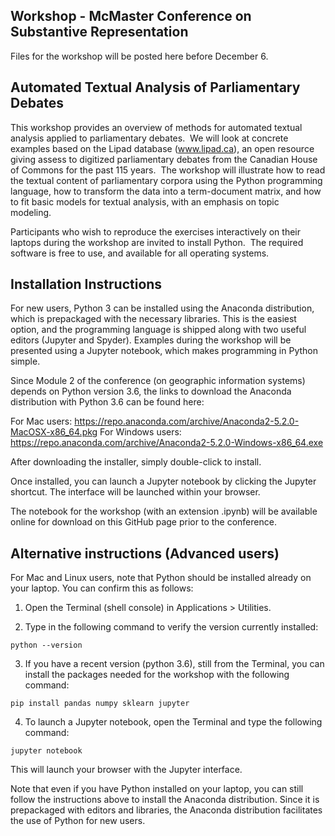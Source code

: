 ## Workshop - McMaster Conference on Substantive Representation

Files for the workshop will be posted here before December 6.

## Automated Textual Analysis of Parliamentary Debates

This workshop provides an overview of methods for automated textual analysis applied to parliamentary debates.  We will look at concrete examples based on the Lipad database (www.lipad.ca), an open resource giving assess to digitized parliamentary debates from the Canadian House of Commons for the past 115 years.  The workshop will illustrate how to read the textual content of parliamentary corpora using the Python programming language, how to transform the data into a term-document matrix, and how to fit basic models for textual analysis, with an emphasis on topic modeling.  

Participants who wish to reproduce the exercises interactively on their laptops during the workshop are invited to install Python.  The required software is free to use, and available for all operating systems.  

## Installation Instructions 
For new users, Python 3 can be installed using the Anaconda distribution, which is prepackaged with the necessary libraries.  This is the easiest option, and the programming language is shipped along with two useful editors (Jupyter and Spyder).  Examples during the workshop will be presented using a Jupyter notebook, which makes programming in Python simple.

Since Module 2 of the conference (on geographic information systems) depends on Python version 3.6, the links to download the Anaconda distribution with Python 3.6 can be found here: 

For Mac users:
https://repo.anaconda.com/archive/Anaconda2-5.2.0-MacOSX-x86_64.pkg
For Windows users:
https://repo.anaconda.com/archive/Anaconda2-5.2.0-Windows-x86_64.exe

After downloading the installer, simply double-click to install.  

Once installed, you can launch a Jupyter notebook by clicking the Jupyter shortcut.  The interface will be launched within your browser.

The notebook for the workshop (with an extension .ipynb) will be available online for download on this GitHub page prior to the conference.  

## Alternative instructions (Advanced users)

For Mac and Linux users, note that Python should be installed already on your laptop.  You can confirm this as follows: 

1. Open the Terminal (shell console) in Applications > Utilities.

2. Type in the following command to verify the version currently installed:
```
python --version
```

3. If you have a recent version (python 3.6), still from the Terminal, you can install the packages needed for the workshop with the following command:
```
pip install pandas numpy sklearn jupyter
```

4. To launch a Jupyter notebook, open the Terminal and type the following command:
```
jupyter notebook
```

This will launch your browser with the Jupyter interface.

Note that even if you have Python installed on your laptop, you can still follow the instructions above to install the Anaconda distribution.  Since it is prepackaged with editors and libraries, the Anaconda distribution facilitates the use of Python for new users.

